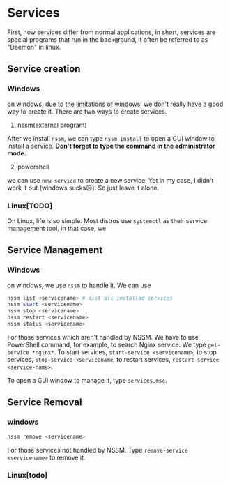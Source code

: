 # Services

First, how services differ from normal applications, in short, services are special programs that run in the background, it often be referred to as "Daemon" in linux.

## Service creation
### Windows
on windows, due to the limitations of windows, we don't really have a good way to create it. There are two ways to create services.

1. nssm(external program)

After we install `nssm`, we can type `nssm install` to open a GUI window to install a service. **Don't forget to type the command in the administrator mode.**

2. powershell

we can use `new service` to create a new service. Yet in my case, I didn't work it out.(windows sucks😥). So just leave it alone.

### Linux[TODO]
On Linux, life is so simple. Most distros use `systemctl` as their service management tool, in that case, we 

## Service Management
### Windows
on windows, we use `nssm` to handle it. We can use
```powershell
nssm list <servicename> # list all installed services
nssm start <servicename>
nssm stop <servicename>
nssm restart <servicename>
nssm status <servicename>
```

For those services which aren't handled by NSSM. We have to use PowerShell command, for example, to search Nginx service. We type `get-service *nginx*`. To start services, `start-service <servicename>`, to stop services, `stop-service <servicename`, to restart services, `restart-service <service-name>`. 

To open a GUI window to manage it, type `services.msc`. 



## Service Removal

### windows

```powershell
nssm remove <servicename>
```

For those services not handled by NSSM. Type `remove-service <servicename>` to remove it.

### Linux[todo]


